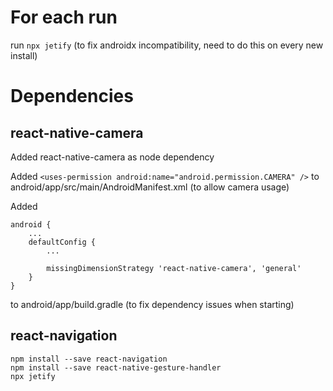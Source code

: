 # For each run

run `npx jetify` (to fix androidx incompatibility, need to do this on every new install)

# Dependencies

## react-native-camera

Added react-native-camera as node dependency

Added `<uses-permission android:name="android.permission.CAMERA" />` to android/app/src/main/AndroidManifest.xml (to allow camera usage)

Added
```
android {
	...
	defaultConfig {
		...

		missingDimensionStrategy 'react-native-camera', 'general'
	}
}
```
to android/app/build.gradle (to fix dependency issues when starting)

## react-navigation

```
npm install --save react-navigation
npm install --save react-native-gesture-handler
npx jetify
```
